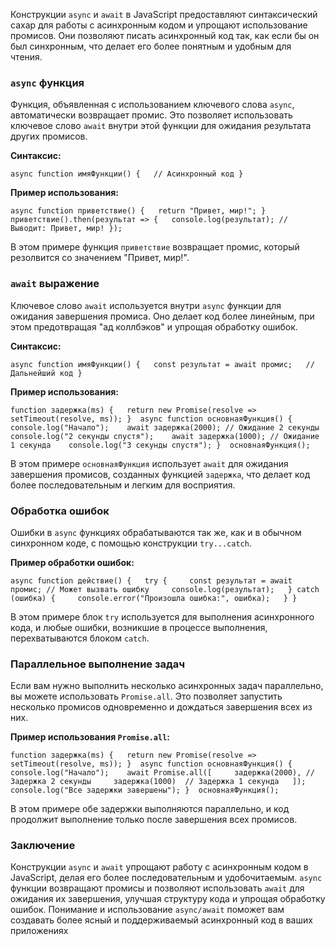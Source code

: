 Конструкции `async` и `await` в JavaScript предоставляют синтаксический сахар для работы с асинхронным кодом и упрощают использование промисов. Они позволяют писать асинхронный код так, как если бы он был синхронным, что делает его более понятным и удобным для чтения.

### `async` функция

Функция, объявленная с использованием ключевого слова `async`, автоматически возвращает промис. Это позволяет использовать ключевое слово `await` внутри этой функции для ожидания результата других промисов.

**Синтаксис:**

`async function имяФункции() {   // Асинхронный код }`

**Пример использования:**

`async function приветствие() {   return "Привет, мир!"; }  приветствие().then(результат => {   console.log(результат); // Выводит: Привет, мир! });`

В этом примере функция `приветствие` возвращает промис, который резолвится со значением "Привет, мир!".

### `await` выражение

Ключевое слово `await` используется внутри `async` функции для ожидания завершения промиса. Оно делает код более линейным, при этом предотвращая "ад коллбэков" и упрощая обработку ошибок.

**Синтаксис:**

`async function имяФункции() {   const результат = await промис;   // Дальнейший код }`

**Пример использования:**

`function задержка(ms) {   return new Promise(resolve => setTimeout(resolve, ms)); }  async function основнаяФункция() {   console.log("Начало");    await задержка(2000); // Ожидание 2 секунды    console.log("2 секунды спустя");    await задержка(1000); // Ожидание 1 секунда    console.log("3 секунды спустя"); }  основнаяФункция();`

В этом примере `основнаяФункция` использует `await` для ожидания завершения промисов, созданных функцией `задержка`, что делает код более последовательным и легким для восприятия.

### Обработка ошибок

Ошибки в `async` функциях обрабатываются так же, как и в обычном синхронном коде, с помощью конструкции `try...catch`.

**Пример обработки ошибок:**

`async function действие() {   try {     const результат = await промис; // Может вызвать ошибку     console.log(результат);   } catch (ошибка) {     console.error("Произошла ошибка:", ошибка);   } }`

В этом примере блок `try` используется для выполнения асинхронного кода, и любые ошибки, возникшие в процессе выполнения, перехватываются блоком `catch`.

### Параллельное выполнение задач

Если вам нужно выполнить несколько асинхронных задач параллельно, вы можете использовать `Promise.all`. Это позволяет запустить несколько промисов одновременно и дождаться завершения всех из них.

**Пример использования `Promise.all`:**

`function задержка(ms) {   return new Promise(resolve => setTimeout(resolve, ms)); }  async function основнаяФункция() {   console.log("Начало");    await Promise.all([     задержка(2000), // Задержка 2 секунды     задержка(1000)  // Задержка 1 секунда   ]);    console.log("Все задержки завершены"); }  основнаяФункция();`

В этом примере обе задержки выполняются параллельно, и код продолжит выполнение только после завершения всех промисов.

### Заключение

Конструкции `async` и `await` упрощают работу с асинхронным кодом в JavaScript, делая его более последовательным и удобочитаемым. `async` функции возвращают промисы и позволяют использовать `await` для ожидания их завершения, улучшая структуру кода и упрощая обработку ошибок. Понимание и использование `async/await` поможет вам создавать более ясный и поддерживаемый асинхронный код в ваших приложениях